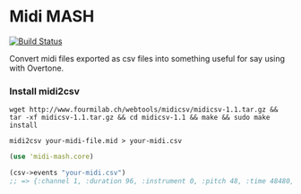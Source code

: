 # Midi MASH

[![Build Status](https://travis-ci.org/josephwilk/midi-mash.png?branch=master)](https://travis-ci.org/josephwilk/midi-mash)

Convert midi files exported as csv files into something useful for say using with Overtone.

### Install midi2csv

```shell
wget http://www.fourmilab.ch/webtools/midicsv/midicsv-1.1.tar.gz && tar -xf midicsv-1.1.tar.gz && cd midicsv-1.1 && make && sudo make install

midi2csv your-midi-file.mid > your-midi.csv
```

```clojure
(use 'midi-mash.core)

(csv->events "your-midi.csv")
;; => {:channel 1, :duration 96, :instrument 0, :pitch 48, :time 48480, :velocity 64} ....
```
